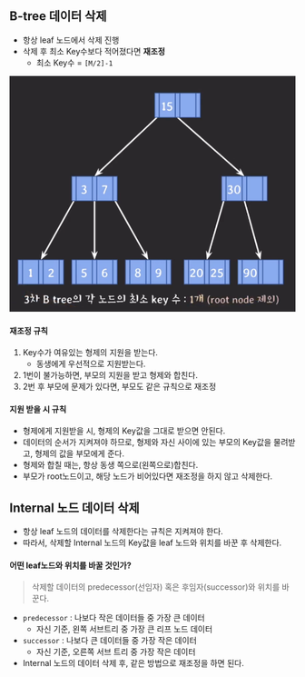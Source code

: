 ## B-tree 데이터 삭제
- 항상 leaf 노드에서 삭제 진행
- 삭제 후 최소 Key수보다 적어졌다면 **재조정**
	- 최소 Key수 = `[M/2]-1`

![B-tree데이터삭제.png](./png/B-tree데이터삭제.png)

#### 재조정 규칙
1. Key수가 여유있는 형제의 지원을 받는다.
	- 동생에게 우선적으로 지원받는다.
2. 1번이 불가능하면, 부모의 지원을 받고 형제와 합친다.
3. 2번 후 부모에 문제가 있다면, 부모도 같은 규칙으로 재조정

#### 지원 받을 시 규칙
- 형제에게 지원받을 시, 형제의 Key값을 그대로 받으면 안된다.
- 데이터의 순서가 지켜져야 하므로, 형제와 자신 사이에 있는 부모의 Key값을 물려받고, 형제의 값을 부모에게 준다.
- 형제와 합칠 때는, 항상 동생 쪽으로(왼쪽으로)합친다.
- 부모가 root노드이고, 해당 노드가 비어있다면 재조정을 하지 않고 삭제한다.

## Internal 노드 데이터 삭제
- 항상 leaf 노드의 데이터를 삭제한다는 규칙은 지켜져야 한다.
- 따라서, 삭제할 Internal 노드의 Key값을 leaf 노드와 위치를 바꾼 후 삭제한다.

#### 어떤 leaf노드와 위치를 바꿀 것인가?
> 삭제할 데이터의 predecessor(선임자) 혹은 후임자(successor)와 위치를 바꾼다.
- `predecessor` : 나보다 작은 데이터들 중 가장 큰 데이터
	- 자신 기준, 왼쪽 서브트리 중 가장 큰 리프 노드 데이터
- `successor` : 나보다 큰 데이터들 중 가장 작은 데이터
	- 자신 기준, 오른쪽 서브 트리 중 가장 작은 데이터
- Internal 노드의 데이터 삭제 후, 같은 방법으로 재조정을 하면 된다.